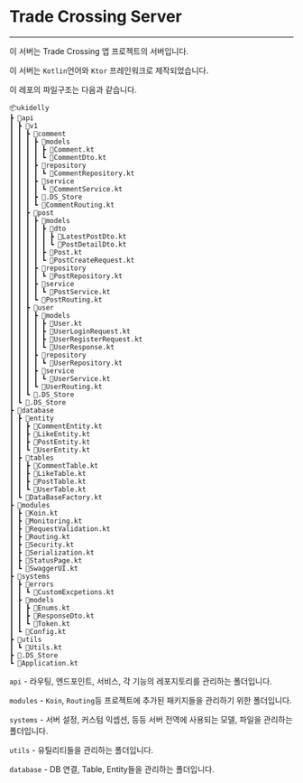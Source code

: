 # Trade Crossing Server

---

이 서버는 Trade Crossing 앱 프로젝트의 서버입니다.

이 서버는 `Kotlin`언어와 `Ktor` 프레인워크로 제작되었습니다.

이 레포의 파일구조는 다음과 같습니다.

```
📦ukidelly
┣ 📂api
┃ ┣ 📂v1
┃ ┃ ┣ 📂comment
┃ ┃ ┃ ┣ 📂models
┃ ┃ ┃ ┃ ┣ 📜Comment.kt
┃ ┃ ┃ ┃ ┗ 📜CommentDto.kt
┃ ┃ ┃ ┣ 📂repository
┃ ┃ ┃ ┃ ┗ 📜CommentRepository.kt
┃ ┃ ┃ ┣ 📂service
┃ ┃ ┃ ┃ ┗ 📜CommentService.kt
┃ ┃ ┃ ┣ 📜.DS_Store
┃ ┃ ┃ ┗ 📜CommentRouting.kt
┃ ┃ ┣ 📂post
┃ ┃ ┃ ┣ 📂models
┃ ┃ ┃ ┃ ┣ 📂dto
┃ ┃ ┃ ┃ ┃ ┣ 📜LatestPostDto.kt
┃ ┃ ┃ ┃ ┃ ┗ 📜PostDetailDto.kt
┃ ┃ ┃ ┃ ┣ 📜Post.kt
┃ ┃ ┃ ┃ ┗ 📜PostCreateRequest.kt
┃ ┃ ┃ ┣ 📂repository
┃ ┃ ┃ ┃ ┗ 📜PostRepository.kt
┃ ┃ ┃ ┣ 📂service
┃ ┃ ┃ ┃ ┗ 📜PostService.kt
┃ ┃ ┃ ┗ 📜PostRouting.kt
┃ ┃ ┣ 📂user
┃ ┃ ┃ ┣ 📂models
┃ ┃ ┃ ┃ ┣ 📜User.kt
┃ ┃ ┃ ┃ ┣ 📜UserLoginRequest.kt
┃ ┃ ┃ ┃ ┣ 📜UserRegisterRequest.kt
┃ ┃ ┃ ┃ ┗ 📜UserResponse.kt
┃ ┃ ┃ ┣ 📂repository
┃ ┃ ┃ ┃ ┗ 📜UserRepository.kt
┃ ┃ ┃ ┣ 📂service
┃ ┃ ┃ ┃ ┗ 📜UserService.kt
┃ ┃ ┃ ┗ 📜UserRouting.kt
┃ ┃ ┗ 📜.DS_Store
┃ ┗ 📜.DS_Store
┣ 📂database
┃ ┣ 📂entity
┃ ┃ ┣ 📜CommentEntity.kt
┃ ┃ ┣ 📜LikeEntity.kt
┃ ┃ ┣ 📜PostEntity.kt
┃ ┃ ┗ 📜UserEntity.kt
┃ ┣ 📂tables
┃ ┃ ┣ 📜CommentTable.kt
┃ ┃ ┣ 📜LikeTable.kt
┃ ┃ ┣ 📜PostTable.kt
┃ ┃ ┗ 📜UserTable.kt
┃ ┗ 📜DataBaseFactory.kt
┣ 📂modules
┃ ┣ 📜Koin.kt
┃ ┣ 📜Monitoring.kt
┃ ┣ 📜RequestValidation.kt
┃ ┣ 📜Routing.kt
┃ ┣ 📜Security.kt
┃ ┣ 📜Serialization.kt
┃ ┣ 📜StatusPage.kt
┃ ┗ 📜SwaggerUI.kt
┣ 📂systems
┃ ┣ 📂errors
┃ ┃ ┗ 📜CustomExcpetions.kt
┃ ┣ 📂models
┃ ┃ ┣ 📜Enums.kt
┃ ┃ ┣ 📜ResponseDto.kt
┃ ┃ ┗ 📜Token.kt
┃ ┗ 📜Config.kt
┣ 📂utils
┃ ┗ 📜Utils.kt
┣ 📜.DS_Store
┗ 📜Application.kt
```

`api` - 라우팅, 엔드포인트, 서비스, 각 기능의 레포지토리를 관리하는 폴더입니다.

`modules` - `Koin`, `Routing`등 프로젝트에 추가된 패키지들을 관리하기 위한 폴더입니다.

`systems` - 서버 설정, 커스텀 익셉션, 등등 서버 전역에 사용되는 모델, 파일을 관리하는 폴더입니다.

`utils` - 유틸리티들을 관리하는 폴더입니다.

`database` - DB 연결, Table, Entity들을 관리하는 폴더입니다.